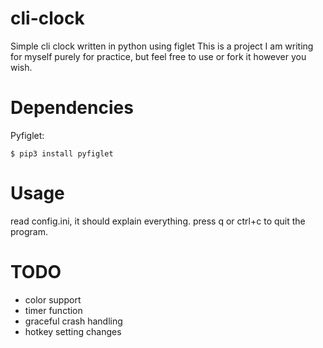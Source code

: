 # cli-clock
Simple cli clock written in python using figlet
This is a project I am writing for myself purely for practice, but feel free to use or fork it however you wish. 

# Dependencies
Pyfiglet:

```
$ pip3 install pyfiglet
```

# Usage
read config.ini, it should explain everything. press q or ctrl+c to quit the program. 

# TODO
* color support
* timer function
* graceful crash handling
* hotkey setting changes
